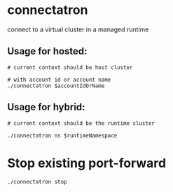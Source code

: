 # connectatron
connect to a virtual cluster in a managed runtime

## Usage for hosted:
```
# current context should be host cluster

# with account id or account name
./connectatron $accountIdOrName
```

## Usage for hybrid:
```
# current context should be the runtime cluster

./connectatron ns $runtimeNamespace
```

# Stop existing port-forward
```
./connectatron stop
```